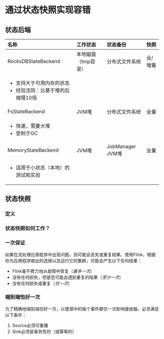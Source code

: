# 通过状态快照实现容错

## 状态后端

<table>
  <thead>
    <tr>
      <th style="text-align:left">&#x540D;&#x79F0;</th>
      <th style="text-align:left">&#x5DE5;&#x4F5C;&#x72B6;&#x6001;</th>
      <th style="text-align:left">&#x72B6;&#x6001;&#x5907;&#x4EFD;</th>
      <th style="text-align:left">&#x5FEB;&#x7167;</th>
    </tr>
  </thead>
  <tbody>
    <tr>
      <td style="text-align:left">RocksDBStateBackend</td>
      <td style="text-align:left">&#x672C;&#x5730;&#x78C1;&#x76D8;&#xFF08;tmp&#x76EE;&#x5F55;&#xFF09;</td>
      <td
      style="text-align:left">&#x5206;&#x5E03;&#x5F0F;&#x6587;&#x4EF6;&#x7CFB;&#x7EDF;</td>
        <td style="text-align:left">&#x5168;/&#x589E;&#x91CF;</td>
    </tr>
    <tr>
      <td style="text-align:left">
        <ul>
          <li>&#x652F;&#x6301;&#x5927;&#x4E8E;&#x53EF;&#x7528;&#x5185;&#x5B58;&#x7684;&#x72B6;&#x6001;</li>
          <li>&#x7ECF;&#x9A8C;&#x6CD5;&#x5219;&#xFF1A;&#x6BD4;&#x57FA;&#x4E8E;&#x5806;&#x7684;&#x540E;&#x7AEF;&#x6162;10&#x500D;</li>
        </ul>
      </td>
      <td style="text-align:left"></td>
      <td style="text-align:left"></td>
      <td style="text-align:left"></td>
    </tr>
    <tr>
      <td style="text-align:left">FsStateBackend</td>
      <td style="text-align:left">JVM&#x5806;</td>
      <td style="text-align:left">&#x5206;&#x5E03;&#x5F0F;&#x6587;&#x4EF6;&#x7CFB;&#x7EDF;</td>
      <td style="text-align:left">&#x5168;&#x91CF;</td>
    </tr>
    <tr>
      <td style="text-align:left">
        <ul>
          <li>&#x5FEB;&#x901F;&#xFF0C;&#x9700;&#x8981;&#x5927;&#x5806;</li>
          <li>&#x53D7;&#x5236;&#x4E8E;GC</li>
        </ul>
      </td>
      <td style="text-align:left"></td>
      <td style="text-align:left"></td>
      <td style="text-align:left"></td>
    </tr>
    <tr>
      <td style="text-align:left">MemoryStateBackend</td>
      <td style="text-align:left">JVM&#x5806;</td>
      <td style="text-align:left">JobManager JVM&#x5806;</td>
      <td style="text-align:left">&#x5168;&#x91CF;</td>
    </tr>
    <tr>
      <td style="text-align:left">
        <ul>
          <li>&#x9002;&#x7528;&#x4E8E;&#x5C0F;&#x72B6;&#x6001;&#xFF08;&#x672C;&#x5730;&#xFF09;&#x7684;&#x6D4B;&#x8BD5;&#x548C;&#x5B9E;&#x9A8C;</li>
        </ul>
      </td>
      <td style="text-align:left"></td>
      <td style="text-align:left"></td>
      <td style="text-align:left"></td>
    </tr>
  </tbody>
</table>

## 状态快照

### 定义

### 状态快照如何工作？

### 一次保证

如果在流处理应用程序中出现问题，则可能会丢失或重复结果。使用Flink，根据你为应用程序做出的选择以及运行它的集群，可能会产生以下任何结果：

* Flink毫不费力地从故障中恢复（_最多一次_）
* 没有任何损失，但是您可能会遇到重复的结果（_至少一次_）
* 没有任何损失或重复（_仅一次_）

### 端到端恰好一次

为了精确地端到端恰好一次，以便源中的每个事件都仅一次影响接收器，必须满足以下条件：

1. Source必须可重播
2. Sink必须是事务性的（或幂等的）

## 

